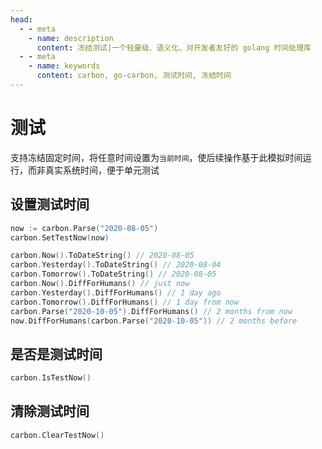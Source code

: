```yaml
---
head:
  - - meta
    - name: description
      content: 冻结测试|一个轻量级、语义化、对开发者友好的 golang 时间处理库
  - - meta
    - name: keywords
      content: carbon, go-carbon, 测试时间, 冻结时间
---
```


# 测试
支持冻结固定时间，将任意时间设置为`当前时间`，使后续操作基于此模拟时间运行，而非真实系统时间，便于单元测试

## 设置测试时间
```go
now := carbon.Parse("2020-08-05")
carbon.SetTestNow(now)

carbon.Now().ToDateString() // 2020-08-05
carbon.Yesterday().ToDateString() // 2020-08-04
carbon.Tomorrow().ToDateString() // 2020-08-05
carbon.Now().DiffForHumans() // just now
carbon.Yesterday().DiffForHumans() // 1 day ago
carbon.Tomorrow().DiffForHumans() // 1 day from now
carbon.Parse("2020-10-05").DiffForHumans() // 2 months from now
now.DiffForHumans(carbon.Parse("2020-10-05")) // 2 months before
```

## 是否是测试时间
```go
carbon.IsTestNow() 
```

## 清除测试时间
```go
carbon.ClearTestNow()
```
